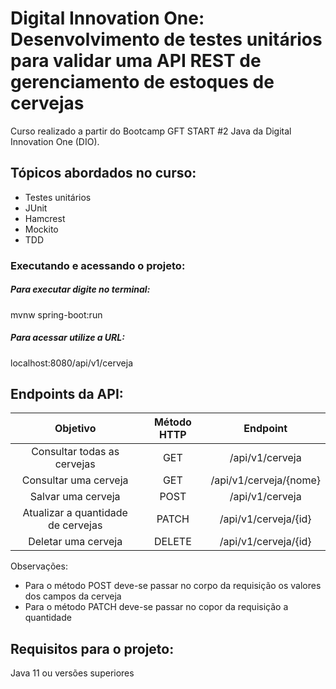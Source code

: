 # Digital Innovation One: Desenvolvimento de testes unitários para validar uma API REST de gerenciamento de estoques de cervejas

Curso realizado a partir do Bootcamp GFT START #2 Java da Digital Innovation One (DIO).

## Tópicos abordados no curso:
- Testes unitários
- JUnit
- Hamcrest
- Mockito
- TDD

### Executando e acessando o projeto:

##### Para executar digite no terminal:
mvnw spring-boot:run

##### Para acessar utilize a URL:
localhost:8080/api/v1/cerveja

## Endpoints da API:
|Objetivo                           | Método HTTP | Endpoint               |
|:---------------------------------:|:-----------:|:----------------------:|
|Consultar todas as cervejas        | GET         | /api/v1/cerveja        |
|Consultar uma cerveja              | GET         | /api/v1/cerveja/{nome} |
|Salvar uma cerveja                 | POST        | /api/v1/cerveja        |
|Atualizar a quantidade de cervejas | PATCH       | /api/v1/cerveja/{id}   |
|Deletar uma cerveja                | DELETE      | /api/v1/cerveja/{id}   |

Observações: 
 - Para o método POST deve-se passar no corpo da requisição os valores dos campos da cerveja
 - Para o método PATCH deve-se passar no copor da requisição a quantidade

## Requisitos para o projeto:
Java 11 ou versões superiores
